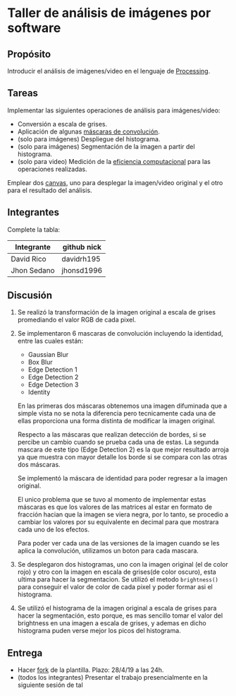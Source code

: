 # Taller de análisis de imágenes por software

## Propósito

Introducir el análisis de imágenes/video en el lenguaje de [Processing](https://processing.org/).

## Tareas

Implementar las siguientes operaciones de análisis para imágenes/video:

* Conversión a escala de grises.
* Aplicación de algunas [máscaras de convolución](https://en.wikipedia.org/wiki/Kernel_(image_processing)).
* (solo para imágenes) Despliegue del histograma.
* (solo para imágenes) Segmentación de la imagen a partir del histograma.
* (solo para video) Medición de la [eficiencia computacional](https://processing.org/reference/frameRate.html) para las operaciones realizadas.

Emplear dos [canvas](https://processing.org/reference/PGraphics.html), uno para desplegar la imagen/video original y el otro para el resultado del análisis.

## Integrantes

Complete la tabla:

| Integrante  |  github nick |
|-------------|--------------|
| David Rico  |  davidrh195  |
| Jhon Sedano |  jhonsd1996  |

## Discusión

1. Se realizó la transformación de la imagen original a escala de grises promediando el valor RGB de cada pixel.
2. Se implementaron 6 mascaras de convolución incluyendo la identidad, entre las cuales están:
   
   * Gaussian Blur
   * Box Blur
   * Edge Detection 1
   * Edge Detection 2
   * Edge Detection 3
   * Identity

   En las primeras dos máscaras obtenemos una imagen difuminada que a simple vista no se nota la diferencia pero tecnicamente cada una de ellas proporciona una forma distinta de modificar la imagen original.

   Respecto a las máscaras que realizan detección de bordes, si se percibe un cambio cuando se prueba cada una de estas. La segunda mascara de este tipo (Edge Detection 2) es la que mejor resultado arroja ya que muestra con mayor detalle los borde si se compara con las otras dos máscaras.

   Se implementó la máscara de identidad para poder regresar a la imagen original.

   El unico problema que se tuvo al momento de implementar estas máscaras es que los valores de las matrices al estar en formato de fracción hacian que la imagen se viera negra, por lo tanto, se procedio a cambiar los valores por su equivalente en decimal para que mostrara cada uno de los efectos.

   Para poder ver cada una de las versiones de la imagen cuando se les aplica la convolución, utilizamos un boton para cada mascara.

3. Se desplegaron dos histogramas, uno con la imagen original (el de color rojo) y otro con la imagen en escala de grises(de color oscuro), esta ultima para hacer la segmentacion. Se utilizó el metodo `brightness()` para conseguir el valor de color de cada pixel y poder formar asi el histograma.

4. Se utilizó el histograma de la imagen original a escala de grises para hacer la segmentación, esto porque, es mas sencillo tomar el valor del brightness en una imagen a escala de grises, y ademas en dicho histograma puden verse mejor los picos del histograma.
   
## Entrega

* Hacer [fork](https://help.github.com/articles/fork-a-repo/) de la plantilla. Plazo: 28/4/19 a las 24h.
* (todos los integrantes) Presentar el trabajo presencialmente en la siguiente sesión de tal
